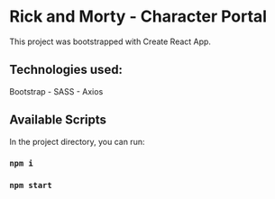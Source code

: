 # Rick and Morty - Character Portal

This project was bootstrapped with Create React App.

## Technologies used:

Bootstrap - SASS - Axios

## Available Scripts

In the project directory, you can run:

### `npm i`

### `npm start`
